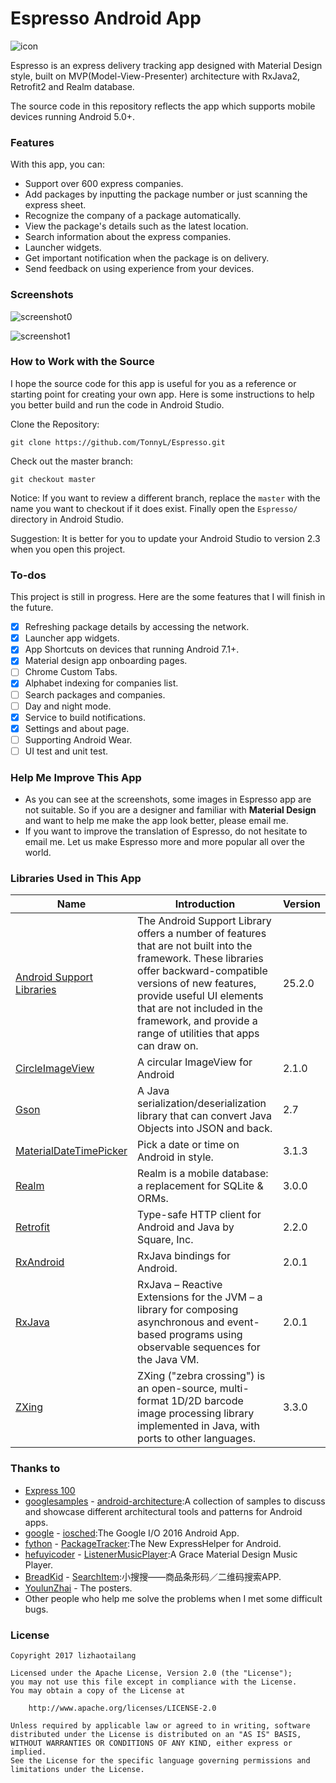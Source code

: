 # Espresso Android App
![icon](https://github.com/TonnyL/Espresso/blob/master/mobile/src/main/res/mipmap-xxxhdpi/ic_launcher.png)

Espresso is an express delivery tracking app designed with Material Design style, built on MVP(Model-View-Presenter) architecture with RxJava2, Retrofit2 and Realm database.

The source code in this repository reflects the app which supports mobile devices running Android 5.0+.

### Features
With this app, you can:

+ Support over 600 express companies.
+ Add packages by inputting the package number or just scanning the express sheet.
+ Recognize the company of a package automatically.
+ View the package's details such as the latest location.
+ Search information about the express companies.
+ Launcher widgets.
+ Get important notification when the package is on delivery.
+ Send feedback on using experience from your devices.

### Screenshots
![screenshot0](http://upload-images.jianshu.io/upload_images/2440049-649b96f3b8858cce.png?imageMogr2/auto-orient/strip%7CimageView2/2/w/1240)

![screenshot1](http://upload-images.jianshu.io/upload_images/2440049-d3c50d9e5ca6f0a4.png?imageMogr2/auto-orient/strip%7CimageView2/2/w/1240)

### How to Work with the Source
I hope the source code for this app is useful for you as a reference or starting point for creating your own app. Here is some instructions to help you better build and run the code in Android Studio.

Clone the Repository:

```
git clone https://github.com/TonnyL/Espresso.git
```

Check out the master branch:

```
git checkout master
```

Notice: If you want to review a different branch, replace the `master` with the name you want to checkout if it does exist. Finally open the `Espresso/` directory in Android Studio.

Suggestion: It is better for you to update your Android Studio to version 2.3 when you open this project.

### To-dos
This project is still in progress. Here are the some features that I will finish in the future.

- [x] Refreshing package details by accessing the network.
- [x] Launcher app widgets.
- [x] App Shortcuts on devices that running Android 7.1+.
- [x] Material design app onboarding pages.
- [ ] Chrome Custom Tabs.
- [x] Alphabet indexing for companies list.
- [ ] Search packages and companies.
- [ ] Day and night mode.
- [x] Service to build notifications.
- [x] Settings and about page.
- [ ] Supporting Android Wear.
- [ ] UI test and unit test.

### Help Me Improve This App
+ As you can see at the screenshots, some images in Espresso app are not suitable. So if you are a designer and familiar with **Material Design** and want to help me make the app look better, please email me.
+ If you want to improve the translation of Espresso, do not hesitate to email me. Let us make Espresso more and more popular all over the world.

### Libraries Used in This App
Name | Introduction | Version
----- | ------ | ---
[Android Support Libraries](https://developer.android.com/topic/libraries/support-library/alphabet.html) | The Android Support Library offers a number of features that are not built into the framework. These libraries offer backward-compatible versions of new features, provide useful UI elements that are not included in the framework, and provide a range of utilities that apps can draw on. | 25.2.0
[CircleImageView](https://github.com/hdodenhof/CircleImageView) | A circular ImageView for Android | 2.1.0
[Gson](https://github.com/google/gson) | A Java serialization/deserialization library that can convert Java Objects into JSON and back. | 2.7
[MaterialDateTimePicker](https://github.com/wdullaer/MaterialDateTimePicker) | Pick a date or time on Android in style. | 3.1.3
[Realm](https://github.com/realm/realm-java) | Realm is a mobile database: a replacement for SQLite & ORMs. | 3.0.0
[Retrofit](https://github.com/square/retrofit) | Type-safe HTTP client for Android and Java by Square, Inc. | 2.2.0
[RxAndroid](https://github.com/ReactiveX/RxAndroid) | RxJava bindings for Android. | 2.0.1
[RxJava](https://github.com/ReactiveX/RxJava) | RxJava – Reactive Extensions for the JVM – a library for composing asynchronous and event-based programs using observable sequences for the Java VM. | 2.0.1
[ZXing](https://github.com/zxing/zxing) | ZXing ("zebra crossing") is an open-source, multi-format 1D/2D barcode image processing library implemented in Java, with ports to other languages. | 3.3.0

### Thanks to
+ [Express 100](https://www.kuaidi100.com/)
+ [googlesamples](https://github.com/googlesamples) - [android-architecture](https://github.com/googlesamples/android-architecture):A collection of samples to discuss and showcase different architectural tools and patterns for Android apps.
+ [google](https://github.com/google) - [iosched](https://github.com/google/iosched):The Google I/O 2016 Android App.
+ [fython](https://github.com/fython) - [PackageTracker](https://github.com/fython/PackageTracker):The New ExpressHelper for Android.
+ [hefuyicoder](https://github.com/hefuyicoder) - [ListenerMusicPlayer](https://github.com/hefuyicoder/ListenerMusicPlayer):A Grace Material Design Music Player.
+ [BreadKid](https://github.com/BreadKid) - [SearchItem](https://github.com/BreadKid/SearchItem):小搜搜——商品条形码／二维码搜索APP.
+ [YoulunZhai](https://plus.google.com/+YoulunZhai) - The posters.
+ Other people who help me solve the problems when I met some difficult bugs.

### License
```
Copyright 2017 lizhaotailang

Licensed under the Apache License, Version 2.0 (the "License");
you may not use this file except in compliance with the License.
You may obtain a copy of the License at

    http://www.apache.org/licenses/LICENSE-2.0

Unless required by applicable law or agreed to in writing, software
distributed under the License is distributed on an "AS IS" BASIS,
WITHOUT WARRANTIES OR CONDITIONS OF ANY KIND, either express or implied.
See the License for the specific language governing permissions and
limitations under the License.
```
